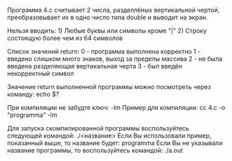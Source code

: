 Программа 4.c считывает 2 числа, разделлёных вертикальной чертой, преобразовывает их в одно число типа double и выводит на экран. 

Нельзя вводить:
    1) Любые буквы или символы кроме "|"
    2) Строку состоящую более чем из 64 символов

Список значений return:
0 - программа выполнена корректно
1 - введено слишком много знаков, выход за пределы массива
2 - не была введена разделяющая вертикальная черта
3 - был введён некорректный символ

Значение return выполненной программы можно посмотреть через команду: echo $?

При компиляции не забудте ключ: -lm
Пример для компиляции: cc 4.c -o "programma" -lm

Для запуска скомпилированной программы воспользуйтесь следующей командой: ./<название>
Если Вы использовали пример, показанный выше, то название будет: programma
Если Вы не указывали название программы, то воспользуйтесь командой: ./a.out